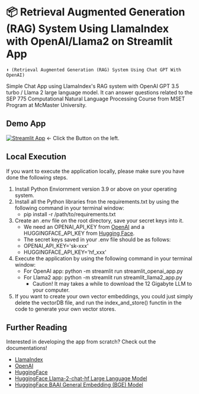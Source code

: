 # 📦 Retrieval Augmented Generation (RAG) System Using LlamaIndex with OpenAI/Llama2 on Streamlit App
```
⬆️ (Retrieval Augmented Generation (RAG) System Using Chat GPT With OpenAI)
```

Simple Chat App using LlamaIndex's RAG system with OpenAI GPT 3.5 turbo / Llama 2 large language model.
It can answer questions related to the SEP 775 Computational Natural Language Processing Course from MSET Program at McMaster University.

## Demo App

[![Streamlit App](https://static.streamlit.io/badges/streamlit_badge_black_white.svg)](https://llamaindex1.streamlit.app/) <- Click the Button on the left.

## Local Execution

If you want to execute the application locally, please make sure you have done the following steps.
 1. Install Python Enviornment version 3.9 or above on your operating system.
 2. Install all the Python libraries fron the requirements.txt by using the following command in your terminal window:
    - pip install -r /path/to/requirements.txt
 4. Create an .env file on the root directory, save your secret keys into it.
    -  We need an OPENAI_API_KEY from [OpenAI](https://platform.openai.com/api-keys) and a HUGGINGFACE_API_KEY from [Hugging Face](https://huggingface.co/settings/tokens).
    -  The secret keys saved in your .env file should be as follows:
      -  OPENAI_API_KEY='sk-xxx'
      -  HUGGINGFACE_API_KEY='hf_xxx'
 5. Execute the application by using the following command in your terminal window:
    - For OpenAI app: python -m streamlit run streamlit_openai_app.py
    - For Llama2 app: python -m streamlit run streamlit_llama2_app.py
      - Caution! It may takes a while to download the 12 Gigabyte LLM to your computer.
 6. If you want to create your own vector embeddings, you could just simply delete the vectorDB file, and run the index_and_store() functin in the code to generate your own vector stores. 

## Further Reading

Interested in developing the app from scratch? Check out the documentations!
- [LlamaIndex](https://docs.llamaindex.ai/en/stable/)
- [OpenAI](https://platform.openai.com/docs/overview)
- [HuggingFace](https://huggingface.co/)
- [HuggingFace Llama-2-chat-hf Large Language Model](https://huggingface.co/meta-llama/Llama-2-7b-chat-hf)
- [HuggingFace BAAI General Embedding (BGE) Model](https://huggingface.co/BAAI/bge-small-en-v1.5)
